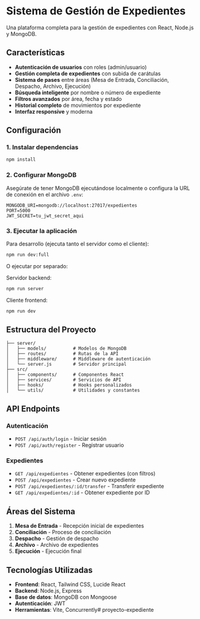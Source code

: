 # Sistema de Gestión de Expedientes

Una plataforma completa para la gestión de expedientes con React, Node.js y MongoDB.

## Características

- **Autenticación de usuarios** con roles (admin/usuario)
- **Gestión completa de expedientes** con subida de carátulas
- **Sistema de pases** entre áreas (Mesa de Entrada, Conciliación, Despacho, Archivo, Ejecución)
- **Búsqueda inteligente** por nombre o número de expediente
- **Filtros avanzados** por área, fecha y estado
- **Historial completo** de movimientos por expediente
- **Interfaz responsive** y moderna

## Configuración

### 1. Instalar dependencias
```bash
npm install
```

### 2. Configurar MongoDB
Asegúrate de tener MongoDB ejecutándose localmente o configura la URL de conexión en el archivo `.env`:

```env
MONGODB_URI=mongodb://localhost:27017/expedientes
PORT=5000
JWT_SECRET=tu_jwt_secret_aqui
```

### 3. Ejecutar la aplicación

Para desarrollo (ejecuta tanto el servidor como el cliente):
```bash
npm run dev:full
```

O ejecutar por separado:

Servidor backend:
```bash
npm run server
```

Cliente frontend:
```bash
npm run dev
```

## Estructura del Proyecto

```
├── server/
│   ├── models/          # Modelos de MongoDB
│   ├── routes/          # Rutas de la API
│   ├── middleware/      # Middleware de autenticación
│   └── server.js        # Servidor principal
├── src/
│   ├── components/      # Componentes React
│   ├── services/        # Servicios de API
│   ├── hooks/           # Hooks personalizados
│   └── utils/           # Utilidades y constantes
```

## API Endpoints

### Autenticación
- `POST /api/auth/login` - Iniciar sesión
- `POST /api/auth/register` - Registrar usuario

### Expedientes
- `GET /api/expedientes` - Obtener expedientes (con filtros)
- `POST /api/expedientes` - Crear nuevo expediente
- `POST /api/expedientes/:id/transfer` - Transferir expediente
- `GET /api/expedientes/:id` - Obtener expediente por ID

## Áreas del Sistema

1. **Mesa de Entrada** - Recepción inicial de expedientes
2. **Conciliación** - Proceso de conciliación
3. **Despacho** - Gestión de despacho
4. **Archivo** - Archivo de expedientes
5. **Ejecución** - Ejecución final

## Tecnologías Utilizadas

- **Frontend**: React, Tailwind CSS, Lucide React
- **Backend**: Node.js, Express
- **Base de datos**: MongoDB con Mongoose
- **Autenticación**: JWT
- **Herramientas**: Vite, Concurrently#   p r o y e c t o - e x p e d i e n t e  
 